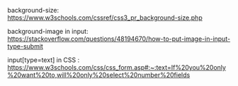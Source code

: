 background-size: https://www.w3schools.com/cssref/css3_pr_background-size.php

background-image in input: https://stackoverflow.com/questions/48194670/how-to-put-image-in-input-type-submit

input[type=text] in CSS : https://www.w3schools.com/css/css_form.asp#:~:text=If%20you%20only%20want%20to,will%20only%20select%20number%20fields
